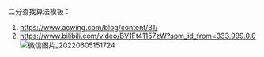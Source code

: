 二分查找算法模板：
1. https://www.acwing.com/blog/content/31/
2. https://www.bilibili.com/video/BV1Ft41157zW?spm_id_from=333.999.0.0
![微信图片_20220605151724](https://user-images.githubusercontent.com/92738138/172048422-a14289d4-1f19-48fc-93a8-6707045a2b30.png)

